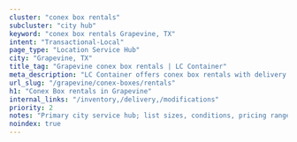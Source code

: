 ```yaml
---
cluster: "conex box rentals"
subcluster: "city hub"
keyword: "conex box rentals Grapevine, TX"
intent: "Transactional-Local"
page_type: "Location Service Hub"
city: "Grapevine, TX"
title_tag: "Grapevine conex box rentals | LC Container"
meta_description: "LC Container offers conex box rentals with delivery in Grapevine, TX. Local. Fast quotes. Since 2003."
url_slug: "/grapevine/conex-boxes/rentals"
h1: "Conex Box rentals in Grapevine"
internal_links: "/inventory,/delivery,/modifications"
priority: 2
notes: "Primary city service hub; list sizes, conditions, pricing ranges, photos, testimonials."
noindex: true
---
```


<!-- TODO: Add unique city/inventory copy, images, and internal links here. -->
